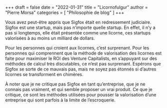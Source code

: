 +++
draft       = false
date        = "2022-01-31"
title       = "Licornofulgur"
author      = "Pierre Morsa"
categories  = [ "Philosophie de blog" ]
+++

Vous avez peut-être appris que Sigfox était en redressement judiciaire. Sigfox est une startup, mais pas n’importe quelle startup. En effet, il n’y a pas si longtemps, elle était présentée comme une licorne, ces startups valorisées à au moins un milliard de dollars.

Pour les personnes qui croient aux licornes, c’est surprenant. Pour les personnes qui comprennent que la méthode de valorisation des licornes est faite pour maximiser le ROI des Venture Capitalists, en s’appuyant sur des méthodes de calcul très discutables, ce n’est pas surprenant. Espérons que Sigfox se sorte de ce mauvais pas, mais ne soyez pas étonnés si d’autres licornes se transforment en chimères.

À noter que je ne critique pas Sigfox en tant qu’entreprise, que je ne connais pas vraiment, et qui semble proposer un vrai produit. Ce que je critique, ce sont les méthodes utilisées pour pousser la valorisation d’une entreprise qui sont parfois à la limite de l’escroquerie.
